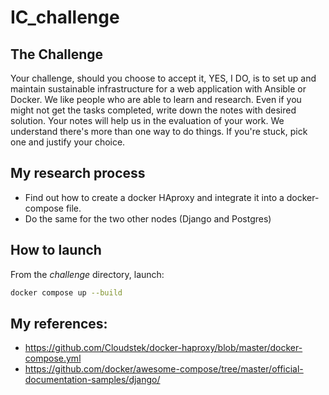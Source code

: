 # IC_challenge

## The Challenge

Your challenge, should you choose to accept it, YES, I DO, 
is to set up and maintain sustainable infrastructure for a 
web application with Ansible or Docker. We like people who are 
able to learn and research. Even if you might not get the tasks 
completed, write down the notes with desired solution. 
Your notes will help us in the evaluation of your work. 
We understand there's more than one way to do things. 
If you're stuck, pick one and justify your choice.


## My research process
- Find out how to create a docker HAproxy and integrate it into
a docker-compose file.  
- Do the same for the two other nodes (Django and Postgres) 

## How to launch
From the _challenge_ directory, launch:  
```bash
docker compose up --build
```

## My references:
- https://github.com/Cloudstek/docker-haproxy/blob/master/docker-compose.yml
- https://github.com/docker/awesome-compose/tree/master/official-documentation-samples/django/



